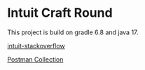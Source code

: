 # Intuit Craft Round

This project is build on gradle 6.8 and java 17.

[intuit-stackoverflow](https://stackoverflow-aditya-dhiman-7ab9318c14f4.herokuapp.com/)

[Postman Collection](Personal.postman_collection.json)
